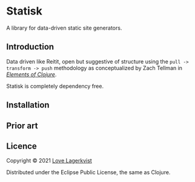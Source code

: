 # Statisk
A library for data-driven static site generators.

## Introduction

Data driven like Reitit, open but suggestive of structure using the `pull -> transform -> push` methodology as conceptualized by Zach Tellman in [_Elements of Clojure_](https://elementsofclojure.com).

Statisk is completely dependency free.

## Installation

## Prior art

## Licence
Copyright © 2021 [Love Lagerkvist](motform.org)

Distributed under the Eclipse Public License, the same as Clojure.
